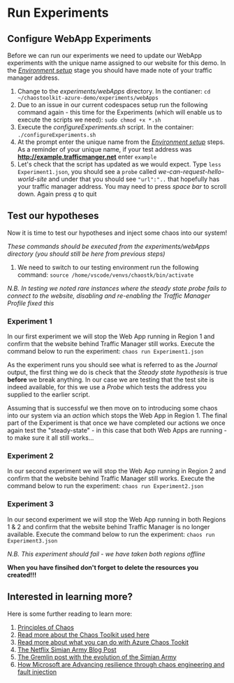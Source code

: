 # Run Experiments #

## Configure WebApp Experiments ###
Before we can run our experiments we need to update our WebApp experiments with the unique name assigned to our website for this demo.  In the [*Environment setup*](https://github.com/ianalderman/chaostoolkit-azure-demo/blob/master/environmentSetup/README.md) stage you should have made note of your traffic manager address.

1. Change to the *experiments/webApps* directory.  In the contianer: `cd ~/chaostoolkit-azure-demo/experiments/webApps`
2. Due to an issue in our current codespaces setup run the following command again - this time for the Experiments (which will enable us to execute the scripts we need): 
`sudo chmod +x *.sh`
3. Execute the *configureExperiments.sh* script.  In the container: `./configureExperiments.sh`
4. At the prompt enter the unique name from the [*Environment setup*](https://github.com/ianalderman/chaostoolkit-azure-demo/blob/master/environmentSetup/README.md) steps.  As a reminder of your unique name, if your test address was **http://example.trafficmanger.net** enter `example`
5. Let's check that the script has updated as we would expect.  Type `less Experiment1.json`, you should see a `probe` called *we-can-request-hello-world-site* and under that you should see `"url":"..` that hopefully has your traffic manager address.  You may need to press *space bar* to scroll down.  Again press *q* to quit

## Test our hypotheses ##
Now it is time to test our hypotheses and inject some chaos into our system!

*These commands should be executed from the *experiments/webApps* directory (you should still be here from previous steps)*

1. We need to switch to our testing environment run the following command: `source /home/vscode/venvs/chaostk/bin/activate`

*N.B. In testing we noted rare instances where the steady state probe fails to connect to the website, disabling and re-enabling the Traffic Manager Profile fixed this*

### Experiment 1 ###
In our first experiment we will stop the Web App running in Region 1 and confirm that the website behind Traffic Manager still works.  Execute the command below to run the experiment: `chaos run Experiment1.json`

As the experiment runs you should see what is referred to as the *Journal* output, the first thing we do is check that the *Steady state hypothesis* is true **before** we break anything.  In our case we are testing that the test site is indeed available, for this we use a *Probe* which tests the address you supplied to the earlier script.  

Assuming that is successful we then move on to introducing some chaos into our system via an *action* which stops the Web App in Region 1.  The final part of the Experiment is that once we have completed our actions we once again test the "steady-state" - in this case that both Web Apps are running - to make sure it all still works...

### Experiment 2 ###
In our second experiment we will stop the Web App running in Region 2 and confirm that the website behind Traffic Manager still works.  Execute the command below to run the experiment: `chaos run Experiment2.json`

### Experiment 3 ###
In our second experiment we will stop the Web App running in both Regions 1 & 2 and confirm that the website behind Traffic Manager is no longer available.  Execute the command below to run the experiment: `chaos run Experiment3.json`

*N.B. This experiment should fail - we have taken both regions offline*

**When you have finsihed don't forget to delete the resources you created!!!**

## Interested in learning more? ##

Here is some further reading to learn more:
1. [Principles of Chaos](https://principlesofchaos.org)
2. [Read more about the Chaos Toolkit used here](https://chaostoolkit.org/)
3. [Read more about what you can do with Azure Chaos Tookit](https://docs.chaostoolkit.org/drivers/azure/)
4. [The Netflix Simian Army Blog Post](https://github.com/netflix/chaosmonkey)
5. [The Gremlin post with the evolution of the Simian Army](https://www.gremlin.com/chaos-monkey/the-simian-army)
6. [How Microsoft are Advancing resilience through chaos engineering and fault injection](https://azure.microsoft.com/en-gb/blog/advancing-resilience-through-chaos-engineering-and-fault-injection/)


